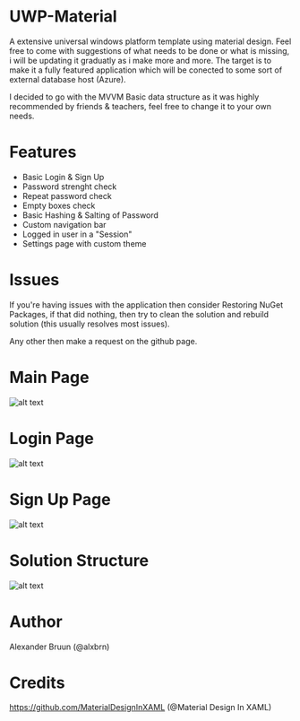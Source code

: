 # UWP-Material
A extensive universal windows platform template using material design. Feel free to come with suggestions of what needs to be done or what is missing, i will be updating it graduatly as i make more and more. The target is to make it a fully featured application which will be conected to some sort of external database host (Azure).

I decided to go with the MVVM Basic data structure as it was highly recommended by friends & teachers, feel free to change it to your own needs.

# Features
- Basic Login & Sign Up
- Password strenght check
- Repeat password check
- Empty boxes check
- Basic Hashing & Salting of Password
- Custom navigation bar
- Logged in user in a "Session"
- Settings page with custom theme

# Issues
If you're having issues with the application then consider Restoring NuGet Packages, if that did nothing, then try to clean the solution and rebuild solution (this usually resolves most issues).

Any other then make a request on the github page.

# Main Page
![alt text](https://i.imgur.com/vTDoa6S.png)

# Login Page
![alt text](https://i.imgur.com/CliNlBg.png)

# Sign Up Page
![alt text](https://i.imgur.com/dD8cYwX.png)

# Solution Structure
![alt text](https://i.imgur.com/RimcyKl.png)

# Author
Alexander Bruun (@alxbrn)

# Credits
https://github.com/MaterialDesignInXAML (@Material Design In XAML)

